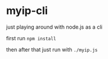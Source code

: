 # myip-cli
just playing around with node.js as a cli

first run `npm install`

then after that just run with `./myip.js`

